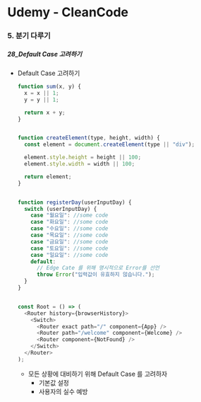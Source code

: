 # Udemy - CleanCode

### 5. 분기 다루기

##### 28_Default Case 고려하기



* Default Case 고려하기

  ```javascript
  function sum(x, y) {
    x = x || 1;
    y = y || 1;
  
    return x + y;
  }
  
  
  function createElement(type, height, width) {
    const element = document.createElement(type || "div");
  
    element.style.height = height || 100;
    element.style.width = width || 100;
  
    return element;
  }
  
  
  function registerDay(userInputDay) {
    switch (userInputDay) {
      case "월요일": //some code
      case "화요일": //some code
      case "수요일": //some code
      case "목요일": //some code
      case "금요일": //some code
      case "토요일": //some code
      case "일요일": //some code
      default:
        // Edge Cate 를 위해 명시적으로 Error를 선언
        throw Error("입력값이 유효하지 않습니다.");
    }
  }
  
  
  const Root = () => (
    <Router history={browserHistory}>
      <Switch>
        <Router exact path="/" component={App} />
        <Router path="/welcome" component={Welcome} />
        <Router component={NotFound} />
      </Switch>
    </Router>
  );
  
  ```
  
  * 모든 상황에 대비하기 위해 Default Case 를 고려하자
    * 기본값 설정
    * 사용자의 실수 예방
  
